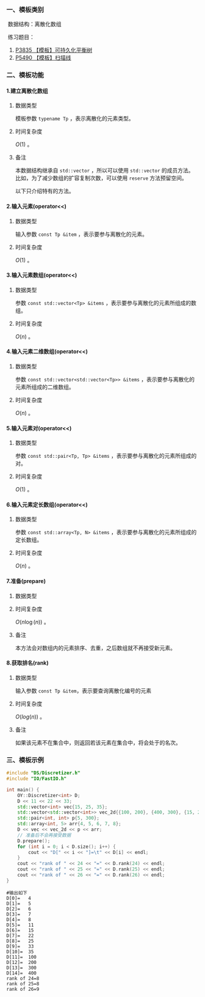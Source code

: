 ### 一、模板类别

​	数据结构：离散化数组

​	练习题目：

1. [P3835 【模板】可持久化平衡树](https://www.luogu.com.cn/problem/P3835)
2. [P5490 【模板】扫描线](https://www.luogu.com.cn/problem/P5490)


### 二、模板功能

#### 1.建立离散化数组

1. 数据类型

   模板参数 `typename Tp`​ ，表示离散化的元素类型。

2. 时间复杂度

   $O(1)$ 。

3. 备注

   本数据结构继承自 `std::vector` ，所以可以使用 `std::vector` 的成员方法。比如，为了减少数组的扩容复制次数，可以使用 `reserve` 方法预留空间。
   
   以下只介绍特有的方法。


#### 2.输入元素(operator<<)

1. 数据类型

   输入参数 `const Tp &item` ，表示要参与离散化的元素。

2. 时间复杂度

   $O(1)$ 。
   

#### 3.输入元素数组(operator<<)

1. 数据类型

   参数 `const std::vector<Tp> &items` ，表示要参与离散化的元素所组成的数组。

2. 时间复杂度

   $O(n)$  。

#### 4.输入元素二维数组(operator<<)

1. 数据类型

   参数 `const std::vector<std::vector<Tp>> &items` ，表示要参与离散化的元素所组成的二维数组。

2. 时间复杂度

   $O(n)$  。

#### 5.输入元素对(operator<<)

1. 数据类型

   参数 `const std::pair<Tp, Tp> &items` ，表示要参与离散化的元素所组成的对。

2. 时间复杂度

   $O(1)$  。

#### 6.输入元素定长数组(operator<<)

1. 数据类型

   参数 `const std::array<Tp, N> &items` ，表示要参与离散化的元素所组成的定长数组。

2. 时间复杂度

   $O(n)$  。

#### 7.准备(prepare)

1. 数据类型

2. 时间复杂度

   $O(n\log (n))$ 。
   
3. 备注

   本方法会对数组内的元素排序、去重，之后数组就不再接受新元素。


#### 8.获取排名(rank)

1. 数据类型

   输入参数 `const Tp &item`，表示要查询离散化编号的元素

2. 时间复杂度

   $O(log(n))$ 。
   
3. 备注

   如果该元素不在集合中，则返回若该元素在集合中，将会处于的名次。


### 三、模板示例

```c++
#include "DS/Discretizer.h"
#include "IO/FastIO.h"

int main() {
    OY::Discretizer<int> D;
    D << 11 << 22 << 33;
    std::vector<int> vec{15, 25, 35};
    std::vector<std::vector<int>> vec_2d{{100, 200}, {400, 300}, {15, 25}};
    std::pair<int, int> p{5, 300};
    std::array<int, 5> arr{4, 5, 6, 7, 8};
    D << vec << vec_2d << p << arr;
    // 准备后不会再接受数据
    D.prepare();
    for (int i = 0; i < D.size(); i++) {
        cout << "D[" << i << "]=\t" << D[i] << endl;
    }
    cout << "rank of " << 24 << "=" << D.rank(24) << endl;
    cout << "rank of " << 25 << "=" << D.rank(25) << endl;
    cout << "rank of " << 26 << "=" << D.rank(26) << endl;
}
```

```
#输出如下
D[0]=	4
D[1]=	5
D[2]=	6
D[3]=	7
D[4]=	8
D[5]=	11
D[6]=	15
D[7]=	22
D[8]=	25
D[9]=	33
D[10]=	35
D[11]=	100
D[12]=	200
D[13]=	300
D[14]=	400
rank of 24=8
rank of 25=8
rank of 26=9
```

